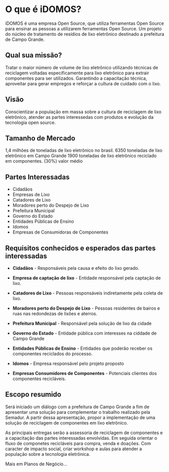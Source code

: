 # O que é iDOMOS?

iDOMOS é uma empresa Open Source, que utiliza ferramentas Open Source para ensinar as pessoas a utilizarem ferramentas Open Source. Um projeto do núcleo de tratamento de resídios de lixo eletrônico destinado a prefeitura de Campo Grande.

## Qual sua missão?

Tratar o maior número de volume de lixo eletrônico utilizando técnicas de reciclagem voltadas especificamente para lixo eletrônico para extrair componentes para ser utilizados. Garantindo a capacitação técnica, aproveitar para gerar empregos e reforçar a cultura de cuidado com o lixo.

## Visão

Conscientizar a população em massa sobre a cultura de reciclagem de lixo eletrônico, atender as partes interessedas com produtos e evolução da tecnologia open source.

## Tamanho de Mercado

1,4 milhões de toneladas de lixo eletrônico no brasil.
6350 toneladas de lixo eletrônico em Campo Grande
1900 toneladas de lixo eletrônico reciclado em componentes. (30%) valor médio

## Partes Interessadas

* Cidadãos
* Empresas de Lixo
* Catadores de Lixo
* Moradores perto do Despejo de Lixo
* Prefeitura Municipal
* Governo do Estado
* Entidades Públicas de Ensino
* Idomos
* Empresas de Consumidoras de Componentes

## Requisitos conhecidos e esperados das partes interessadas
* **Cidadãos** - Responsáveis pela causa e efeito do lixo gerado.

* **Empresa de captação de lixo** - Entidade responsável pela captação de lixo.

* **Catadores de Lixo** - Pessoas responsáveis indiretamente pela coleta de lixo.

* **Moradores perto do Despejo de Lixo** - Pessoas residentes de bairos e ruas nas redondezas de lixões e aterros.

* **Prefeitura Municipal** - Responsável pela solução de lixo da cidade

* **Governo do Estado** - Entidade pública com interesses na ciddade de Campo Grande

* **Entidades Públicas de Ensino** - Entidades que poderão receber os componentes reciclados do processo.

* **Idomos** - Empresa responsável pelo projeto proposto

* **Empresas Consumidores de Componentes** - Potenciais clientes dos componentes recicláveis.

## Escopo resumido
Será iniciado um diálogo com a prefeitura de Campo Grande a fim de apresentar uma solução para complementar o trabalho realizado pela Semadur. A partir dessa apresentação, propor a implementação de uma solução de reciclagem de componentes em lixo eletrônico. 

As principais entregas serão a assessoria de reciclagem de componentes e a capacitação das partes interessadas envolvidas. Em seguida orientar o fluxo de componetes recicláveis para compra, venda e doações. Com caracter de impacto social, criar workshop e aulas para atender a população sobre a tecnologia eletrônica.

Mais em Planos de Negócio...
